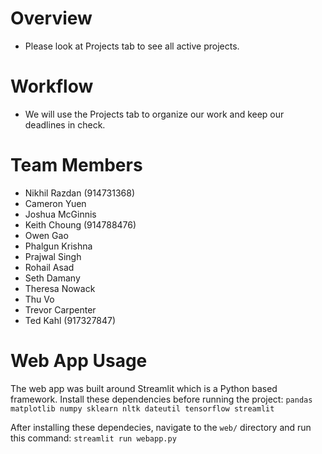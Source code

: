 # Overview
- Please look at Projects tab to see all active projects.

# Workflow
- We will use the Projects tab to organize our work and keep our deadlines in check.

# Team Members
- Nikhil Razdan (914731368)
- Cameron Yuen
- Joshua McGinnis
- Keith Choung (914788476)
- Owen Gao
- Phalgun Krishna
- Prajwal Singh
- Rohail Asad
- Seth Damany
- Theresa Nowack
- Thu Vo
- Trevor Carpenter
- Ted Kahl (917327847)

# Web App Usage
The web app was built around Streamlit which is a Python based framework. Install these dependencies before running the project:
`
pandas
matplotlib
numpy
sklearn
nltk
dateutil
tensorflow
streamlit
`

After installing these dependecies, navigate to the `web/` directory and run this command:
`streamlit run webapp.py`
